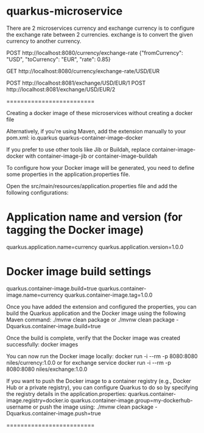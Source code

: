 # quarkus-microservice

There are 2 microservices currency and exchange
currency is to configure the exchange rate between 2 currencies.
exchange is to convert the given currency to another currency.

POST http://localhost:8080/currency/exchange-rate
{"fromCurrency": "USD", "toCurrency": "EUR", "rate": 0.85}

GET http://localhost:8080/currency/exchange-rate/USD/EUR

POST http://localhost:8081/exchange/USD/EUR/1
POST http://localhost:8081/exchange/USD/EUR/2

=========================

Creating a docker image of these microservices without creating a docker file 

Alternatively, if you're using Maven, add the extension manually to your pom.xml:
<dependency>
    <groupId>io.quarkus</groupId>
    <artifactId>quarkus-container-image-docker</artifactId>
</dependency>

If you prefer to use other tools like Jib or Buildah, replace container-image-docker with container-image-jib or container-image-buildah

To configure how your Docker image will be generated, you need to define some properties in the application.properties file.

Open the src/main/resources/application.properties file and add the following configurations:

# Application name and version (for tagging the Docker image)
quarkus.application.name=currency
quarkus.application.version=1.0.0

# Docker image build settings
quarkus.container-image.build=true
quarkus.container-image.name=currency
quarkus.container-image.tag=1.0.0

Once you have added the extension and configured the properties, you can build the Quarkus application and the Docker image using the following Maven command:
./mvnw clean package
or 
./mvnw clean package -Dquarkus.container-image.build=true

Once the build is complete, verify that the Docker image was created successfully:
docker images

You can now run the Docker image locally:
docker run -i --rm -p 8080:8080 niles/currency:1.0.0
or
for exchange service
docker run -i --rm -p 8080:8080 niles/exchange:1.0.0

If you want to push the Docker image to a container registry (e.g., Docker Hub or a private registry), you can configure Quarkus to do so by specifying the registry details in the application.properties:
quarkus.container-image.registry=docker.io
quarkus.container-image.group=my-dockerhub-username
or
push the image using:
./mvnw clean package -Dquarkus.container-image.push=true

=========================


